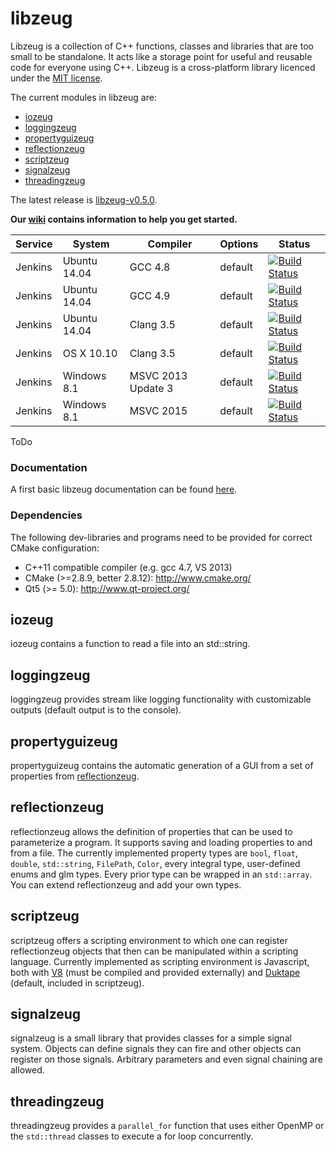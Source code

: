 libzeug
=======

Libzeug is a collection of C++ functions, classes and libraries that are too small to be standalone.
It acts like a storage point for useful and reusable code for everyone using C++.
Libzeug is a cross-platform library licenced under the [MIT license](http://opensource.org/licenses/MIT).

The current modules in libzeug are:
 * [iozeug](#iozeug)
 * [loggingzeug](#loggingzeug)
 * [propertyguizeug](#propertyguizeug)
 * [reflectionzeug](#reflectionzeug)
 * [scriptzeug](#scriptzeug)
 * [signalzeug](#signalzeug)
 * [threadingzeug](#threadingzeug)

The latest release is [libzeug-v0.5.0](https://github.com/hpicgs/libzeug/releases/tag/v0.5.0).

__Our [wiki](https://github.com/hpicgs/libzeug/wiki) contains information to help you get started.__

| Service | System | Compiler | Options | Status |
| ------- | ------ | -------- | ------- | ------ |
| Jenkins | Ubuntu 14.04 | GCC 4.8 | default | [![Build Status](http://jenkins.hpi3d.de/buildStatus/icon?job=libzeug-linux-gcc4.8)](http://jenkins.hpi3d.de/job/libzeug-linux-gcc4.8)|
| Jenkins | Ubuntu 14.04 | GCC 4.9 | default | [![Build Status](http://jenkins.hpi3d.de/buildStatus/icon?job=libzeug-linux-gcc4.9)](http://jenkins.hpi3d.de/job/libzeug-linux-gcc4.9)|
| Jenkins | Ubuntu 14.04 | Clang 3.5 | default | [![Build Status](http://jenkins.hpi3d.de/buildStatus/icon?job=libzeug-linux-clang3.5)](http://jenkins.hpi3d.de/job/libzeug-linux-clang3.5) |
| Jenkins | OS X 10.10 | Clang 3.5 | default | [![Build Status](http://jenkins.hpi3d.de/buildStatus/icon?job=libzeug-osx-clang3.5)](http://jenkins.hpi3d.de/job/libzeug-osx-clang3.5) |
| Jenkins | Windows 8.1 | MSVC 2013 Update 3 | default | [![Build Status](http://jenkins.hpi3d.de/buildStatus/icon?job=libzeug-windows-msvc2013)](http://jenkins.hpi3d.de/job/libzeug-windows-msvc2013) |
| Jenkins | Windows 8.1 | MSVC 2015 | default | [![Build Status](http://jenkins.hpi3d.de/buildStatus/icon?job=libzeug-windows-msvc2015)](http://jenkins.hpi3d.de/job/libzeug-windows-msvc2015) |

ToDo

### Documentation

A first basic libzeug documentation can be found [here](http://costumebrother.de/libzeug).

### Dependencies

The following dev-libraries and programs need to be provided for correct CMake configuration:
* C++11 compatible compiler (e.g. gcc 4.7, VS 2013)
* CMake (>=2.8.9, better 2.8.12): http://www.cmake.org/
* Qt5 (>= 5.0): http://www.qt-project.org/

iozeug
------

iozeug contains a function to read a file into an std::string.

loggingzeug
-----------

loggingzeug provides stream like logging functionality with customizable outputs (default output is to the console).

propertyguizeug
---------------

propertyguizeug contains the automatic generation of a GUI from a set of properties from [reflectionzeug](#reflectionzeug).

reflectionzeug
------------

reflectionzeug allows the definition of properties that can be used to parameterize a program.
It supports saving and loading properties to and from a file.
The currently implemented property types are `bool`, `float`, `double`, `std::string`, `FilePath`, `Color`, every integral type, user-defined enums and glm types. Every prior type can be wrapped in an `std::array`. You can extend reflectionzeug and add your own types.

scriptzeug
----------

scriptzeug offers a scripting environment to which one can register reflectionzeug objects that then can be manipulated within a scripting language.
Currently implemented as scripting environment is Javascript, both with [V8](https://code.google.com/p/v8/) (must be compiled and provided externally) and [Duktape](http://duktape.org/) (default, included in scriptzeug).


signalzeug
----------

signalzeug is a small library that provides classes for a simple signal system.
Objects can define signals they can fire and other objects can register on those signals.
Arbitrary parameters and even signal chaining are allowed.

threadingzeug
-------------

threadingzeug provides a `parallel_for` function that uses either OpenMP or the `std::thread` classes to execute a for loop concurrently.
